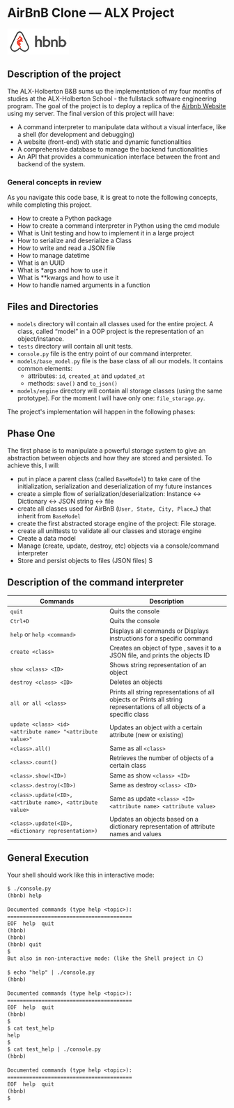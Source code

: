 # AirBnB Clone ― ALX Project 

![Optional Text](./web_static/images/logo.png)

## Description of the project

The ALX-Holberton B&B sums up the implementation of my four months of studies at the ALX-Holberton School - the fullstack software engineering program.
The goal of the project is to deploy a replica of the [Airbnb Website](https://www.airbnb.com/) using my server. The final version of this project will have:

- A command interpreter to manipulate data without a visual interface, like a shell (for development and debugging)
- A website (front-end) with static and dynamic functionalities
- A comprehensive database to manage the backend functionalities
- An API that provides a communication interface between the front and backend of the system.

### General concepts in review

As you navigate this code base, it is great to note the following concepts, while completing this project.

- How to create a Python package
- How to create a command interpreter in Python using the cmd module
- What is Unit testing and how to implement it in a large project
- How to serialize and deserialize a Class
- How to write and read a JSON file
- How to manage datetime
- What is an UUID
- What is \*args and how to use it
- What is \*\*kwargs and how to use it
- How to handle named arguments in a function

## Files and Directories

- `models` directory will contain all classes used for the entire project. A class, called “model” in a OOP project is the representation of an object/instance.
- `tests` directory will contain all unit tests.
- `console.py` file is the entry point of our command interpreter.
- `models/base_model.py` file is the base class of all our models. It contains common elements:
  - attributes: `id`, `created_at` and `updated_at`
  - methods: `save()` and `to_json()`
- `models/engine` directory will contain all storage classes (using the same prototype). For the moment I will have only one: `file_storage.py`.

The project's implementation will happen in the following phases:

## Phase One

The first phase is to manipulate a powerful storage system to give an abstraction between objects and how they are stored and persisted. To achieve this, I will:

- put in place a parent class (called `BaseModel`) to take care of the initialization, serialization and deserialization of my future instances
- create a simple flow of serialization/deserialization: Instance <-> Dictionary <-> JSON string <-> file
- create all classes used for AirBnB (`User, State, City, Place…`) that inherit from `BaseModel`
- create the first abstracted storage engine of the project: File storage.
- create all unittests to validate all our classes and storage engine
- Create a data model
- Manage (create, update, destroy, etc) objects via a console/command interpreter
- Store and persist objects to files (JSON files)
  S

## Description of the command interpreter

| Commands                                                   | Description                                                                                                              |
| ---------------------------------------------------------- | ------------------------------------------------------------------------------------------------------------------------ |
| `quit`                                                     | Quits the console                                                                                                        |
| `Ctrl+D`                                                   | Quits the console                                                                                                        |
| `help` or `help <command>`                                 | Displays all commands or Displays instructions for a specific command                                                    |
| `create <class>`                                           | Creates an object of type , saves it to a JSON file, and prints the objects ID                                           |
| `show <class> <ID>`                                        | Shows string representation of an object                                                                                 |
| `destroy <class> <ID>`                                     | Deletes an objects                                                                                                       |
| `all or all <class>`                                       | Prints all string representations of all objects or Prints all string representations of all objects of a specific class |
| `update <class> <id> <attribute name> "<attribute value>"` | Updates an object with a certain attribute (new or existing)                                                             |
| `<class>.all()`                                            | Same as all `<class>`                                                                                                    |
| `<class>.count()`                                          | Retrieves the number of objects of a certain class                                                                       |
| `<class>.show(<ID>)`                                       | Same as show `<class> <ID>`                                                                                              |
| `<class>.destroy(<ID>)`                                    | Same as destroy `<class> <ID>`                                                                                           |
| `<class>.update(<ID>, <attribute name>, <attribute value>` | Same as update `<class> <ID> <attribute name> <attribute value>`                                                         |
| `<class>.update(<ID>, <dictionary representation>)`        | Updates an objects based on a dictionary representation of attribute names and values                                    |

## General Execution

Your shell should work like this in interactive mode:

```
$ ./console.py
(hbnb) help

Documented commands (type help <topic>):
========================================
EOF  help  quit
(hbnb)
(hbnb)
(hbnb) quit
$
But also in non-interactive mode: (like the Shell project in C)

$ echo "help" | ./console.py
(hbnb)

Documented commands (type help <topic>):
========================================
EOF  help  quit
(hbnb)
$
$ cat test_help
help
$
$ cat test_help | ./console.py
(hbnb)

Documented commands (type help <topic>):
========================================
EOF  help  quit
(hbnb)
$
```
